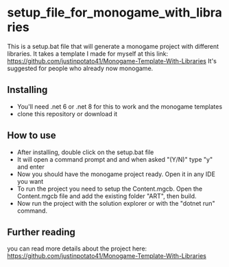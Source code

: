 # setup_file_for_monogame_with_libraries

This is a setup.bat file that will generate a monogame project with different libraries.
It takes a template I made for myself at this link: https://github.com/justinpotato41/Monogame-Template-With-Libraries
It's suggested for people who already now monogame.

## Installing
* You'll need .net 6 or .net 8 for this to work and the monogame templates
* clone this repository or download it

## How to use
* After installing, double click on the setup.bat file
* It will open a command prompt and and when asked "(Y/N)" type "y" and enter
* Now you should have the monogame project ready. Open it in any IDE you want
* To run the project you need to setup the Content.mgcb. Open the Content.mgcb file and add the existing folder "ART", then build.
* Now run the project with the solution explorer or with the "dotnet run" command.

## Further reading
you can read more details about the project here: https://github.com/justinpotato41/Monogame-Template-With-Libraries
